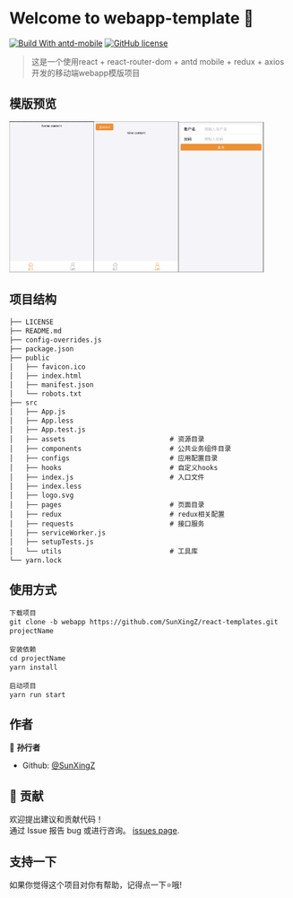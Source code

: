 # Welcome to webapp-template 👋
[![Build With antd-mobile](https://img.shields.io/badge/build-antd--mobile-green.svg)](https://mobile.ant.design)
[![GitHub license](https://img.shields.io/badge/license-MIT-blue.svg)]()

> 这是一个使用react + react-router-dom + antd mobile + redux + axios开发的移动端webapp模版项目

## 模版预览
<img src="https://github.com/SunXingZ/react-templates/blob/master/webapp_preview/home.png" width="30%"><img src="https://github.com/SunXingZ/react-templates/blob/master/webapp_preview/mine.png" width="30%"><img src="https://github.com/SunXingZ/react-templates/blob/master/webapp_preview/login.png" width="30%">

## 项目结构

```
├── LICENSE
├── README.md
├── config-overrides.js
├── package.json
├── public
│   ├── favicon.ico
│   ├── index.html
│   ├── manifest.json
│   └── robots.txt
├── src
│   ├── App.js
│   ├── App.less
│   ├── App.test.js
│   ├── assets                          # 资源目录
│   ├── components                      # 公共业务组件目录
│   ├── configs                         # 应用配置目录
│   ├── hooks                           # 自定义hooks
│   ├── index.js                        # 入口文件
│   ├── index.less
│   ├── logo.svg
│   ├── pages                           # 页面目录
│   ├── redux                           # redux相关配置
│   ├── requests                        # 接口服务
│   ├── serviceWorker.js
│   ├── setupTests.js
│   └── utils                           # 工具库
└── yarn.lock
```

## 使用方式

```
下载项目
git clone -b webapp https://github.com/SunXingZ/react-templates.git projectName

安装依赖
cd projectName 
yarn install

启动项目
yarn run start
```

## 作者

👤 **孙行者**

* Github: [@SunXingZ](https://github.com/SunXingZ)

## 🤝 贡献

欢迎提出建议和贡献代码！<br />通过 Issue 报告 bug 或进行咨询。 [issues page](https://github.com/SunXingZ/react-templates/issues). 

## 支持一下

如果你觉得这个项目对你有帮助，记得点一下⭐️哦!